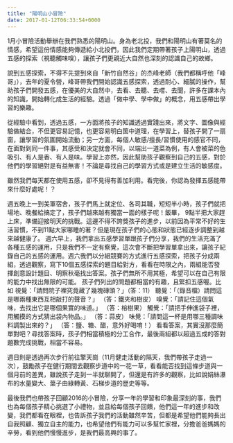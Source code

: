 ```yaml
---
title: "陽明山小冒險"
date: 2017-01-12T06:33:54+0000
---
```


1月小冒險活動舉辦在我們熟悉的陽明山。身為老北投，我們和陽明山有著莫名的情感，希望這份情感能夠傳遞給小北投們，因此我們定期帶著孩子上陽明山，透過五感的探索（視聽觸味嗅），讓孩子們更親近大自然也深刻的認識自己的故鄉。

說到五感探索，不得不先提到來自「新竹自然谷」的杰峰老師（我們都稱呼他「峰哥」），去年的夏令營，峰哥帶我們開始認識五感探索，透過耐心、細膩的操作，幫助孩子們開發五感，在優美的大自然中，去看、去聽、去嚐、去聞，許多在課本內的知識，開始轉化成生活的經驗。透過「做中學、學中做」的概念，用五感帶出學習的樂趣。
 
從經驗中看到，透過五感，一方面將孩子的知識透過實踐出來，將文字、圖像與經驗做結合，不但更容易記憶，也更容易明白箇中道理，在學習上，替孩子開了一扇窗，讓學習的氛圍開始流動；另一方面，每個人敏感/擅長/習慣使用的感官不同，在面對到同一件事，其感受和決定就會不同，以端出一道菜為例，有人會被菜的色吸引、有人是香、有人是味。學習上亦然，因此幫助孩子觀察到自己的五感，對於他們的學習絕對是有益無害！不論是尋找自己的學習方式或是建立生活的敏感度。

雖然我們每天都在使用五感，卻不見得有善加利用。看完後，你認為發揮五感能帶來什麼好處呢！？

週五晚上一到美軍宿舍，孩子們馬上就定位、各司其職，短短半小時，孩子們就把場地、晚餐給搞定了，孩子們越來越有獨當一面的樣子呢！飯畢， 9點半把大家趕上床，準備迎接明天的挑戰。這邊不得不誇獎孩子的進步，以前因為平常不好的生活習慣，不到11點大家哪睡的著？但是現在孩子們的心態和狀態已經逐步調整到越來越健康了。
週六早上，我們拿出五感學習單跟孩子們分享，我們的生活充滿了各種五感的運用，只是我們不一定有察覺，這次會不斷把學習單拿出來，讓孩子紀錄自己的五感的運用。週六我們以分組競賽的方式進行五感探索，把孩子分成兩組，透過觀察，寫下10個五感探索的題目給對方，看看在時限之內，兩組能否發揮創意設計題目、明察秋毫找出答案。孩子們無所不用其極，希望可以在自己有限的能力中找出無限的可能。
孩子們列出的問題都相當的有趣，且緊扣五感喔。比如
視覺：「請問院子裡究竟藏了幾塊磚頭？」（答：11）
聽覺：「（錄音檔）請問這是哪兩種東西互相敲打的聲音？」
（答：鐵夾和樹皮）
嗅覺：「請記住這個氣味，去找出它是哪個果實的味道。」
（答：榕樹果）
觸覺：「請把手伸進袋子裡，用觸摸的方式猜出袋內物品。」
（答：蒜皮）
味覺：「請問這一杯是用哪三種調味料調製出來的？」  （答：鹽、糖、醋，意外好喝唷！）
看看答案，其實沒那麼簡單對吧？尋找答案時，孩子們相當積極的分工合作，最後兩組都以超過五成的答對題數完成挑戰，相當不容易。

週日則是透過再次步行前往擎天崗（11月健走活動的隔天，我們帶孩子走過一次），鼓勵孩子在健行期間去觀察步道中的一花一草，看看能否找到這條步道與一個月前的差異，雖說孩子走到一半就聊開了，但還是有許多的觀察，比如說娟絲瀑布的水量變大、葉子由綠轉黃、石梯步道的歷史等等。
  
最後我們也帶孩子回顧2016的小冒險，分享一年的學習和印象最深刻的事，我們也為每個孩子精心挑選了小禮物，並且給每個孩子回饋，他們這一年的進步和改變，我們都看在眼裡，也告訴孩子我們的活動雖然辛苦，但都是希望他們能夠長出自我照顧、獨立自主的能力，也希望他們有能力可以多幫忙家裡，分擔爸爸媽媽的辛勞，看到他們慢慢進步，是我們最高興的事了。 
